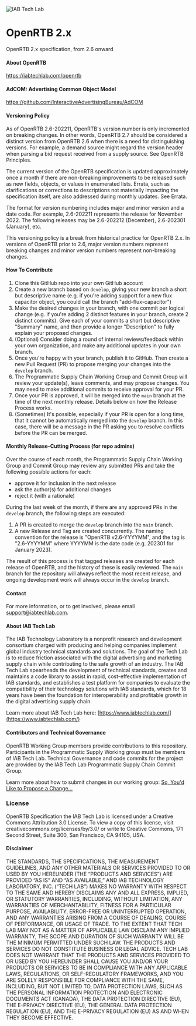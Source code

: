 ![IAB Tech Lab](https://drive.google.com/uc?id=10yoBoG5uRETSXRrnJPUDuONujvADrSG1)

# **OpenRTB 2.x**
OpenRTB 2.x specification, from 2.6 onward

#### About OpenRTB
https://iabtechlab.com/openrtb  


#### AdCOM: Advertising Common Object Model
https://github.com/InteractiveAdvertisingBureau/AdCOM

#### Versioning Policy
As of OpenRTB 2.6-202211, OpenRTB's version number is only incremented on breaking changes. In other words, OpenRTB 2.7 should be considered a distinct version from OpenRTB 2.6 when there is a need for distinguishing versions. For example, a demand source might regard the version header when parsing a bid request received from a supply source. See OpenRTB Principles.

The current version of the OpenRTB specification is updated approximately once a month if there are non-breaking improvements to be released such as new fields, objects, or values in enumerated lists. Errata, such as clarifications or corrections to descriptions not materially impacting the specification itself, are also addressed during monthly updates. See Errata.

The format for version numbering includes major and minor version and a date code. For example, 2.6-202211 represents the release for November 2022. The following releases may be 2.6-202212 (December), 2.6-202301 (January), etc.

This versioning policy is a break from historical practice for OpenRTB 2.x. In versions of OpenRTB prior to 2.6, major version numbers represent breaking changes and minor version numbers represent non-breaking changes.

#### How To Contribute

1. Clone this GitHub repo into your own GitHub account
1. Create a new branch based on `develop`, giving your new branch a short but descriptive name (e.g. if you're adding support for a new flux capacitor object, you could call the branch "add-flux-capacitor")
1. Make the desired changes in your branch, with one commit per logical change (e.g. if you're adding 2 distinct features in your branch, create 2 distinct commits). Give each of your commits a short but descriptive "Summary" name, and then provide a longer "Description" to fully explain your proposed changes.
1. (Optional) Consider doing a round of internal reviews/feedback within your own organization, and make any additional updates in your own branch.
1. Once you're happy with your branch, publish it to GitHub. Then create a new Pull Request (PR) to propose merging your changes into the `develop` branch.
1. The Programmatic Supply Chain Working Group and Commit Group will review your update(s), leave comments, and may propose changes. You may need to make additional commits to receive approval for your PR.
1. Once your PR is approved, it will be merged into the `main` branch at the time of the next monthly release. Details below on how the Release Process works.
1. (Sometimes) It's possible, especially if your PR is open for a long time, that it cannot be automatically merged into the `develop` branch. In this case, there will be a message in the PR asking you to resolve conflicts before the PR can be merged.

#### Monthly Release-Cutting Process (for repo admins)

Over the course of each month, the Programmatic Supply Chain Working Group and Commit Group may review any submitted PRs and take the following possible actions for each:
- approve it for inclusion in the next release
- ask the author(s) for additional changes
- reject it (with a rationale)

During the last week of the month, if there are any approved PRs in the `develop` branch, the following steps are executed:

1. A PR is created to merge the `develop` branch into the `main` branch.
1. A new Release and Tag are created concurrently. The naming convention for the release is "OpenRTB v2.6-YYYYMM", and the tag is "2.6-YYYYMM" where YYYYMM is the date code (e.g. 202301 for January 2023).

The result of this process is that tagged releases are created for each release of OpenRTB, and the history of these is easily reviewed. The `main` branch for the repository will always reflect the most recent release, and ongoing development work will always occur in the `develop` branch.

#### Contact
For more information, or to get involved, please email support@iabtechlab.com.

#### About IAB Tech Lab  
The IAB Technology Laboratory is a nonprofit research and development consortium charged
with producing and helping companies implement global industry technical standards and
solutions. The goal of the Tech Lab is to reduce friction associated with the digital advertising and marketing supply chain while contributing to the safe growth of an industry. The IAB Tech Lab spearheads the development of technical standards, creates and maintains a code library to assist in rapid, cost-effective implementation of IAB standards, and establishes a test platform for companies to evaluate the compatibility of their technology solutions with IAB standards, which for 18 years have been the foundation for interoperability and profitable growth in the digital advertising supply chain.

Learn more about IAB Tech Lab here: [https://www.iabtechlab.com/](https://www.iabtechlab.com/)


#### Contributors and Technical Governance

OpenRTB Working Group members provide contributions to this repository. Participants in the Programmatic Supply Working group must be members of IAB Tech Lab. Technical Governance and code commits for the project are provided by the IAB Tech Lab Programmatic Supply Chain Commit Group. 

Learn more about how to submit changes in our working group: [So, You'd Like to Propose a Change...](http://iabtechlab.com/blog/so-youd-like-to-propose-a-change-to-openrtb-adcom/)

### License
OpenRTB Specification the IAB Tech Lab is licensed under a Creative Commons Attribution 3.0 License.   To view a copy of this license, visit creativecommons.org/licenses/by/3.0/ or write to Creative Commons, 171 Second Street, Suite 300, San Francisco, CA 94105, USA.

#### Disclaimer

THE STANDARDS, THE SPECIFICATIONS, THE MEASUREMENT GUIDELINES, AND ANY OTHER MATERIALS OR SERVICES PROVIDED TO OR USED BY YOU HEREUNDER (THE “PRODUCTS AND SERVICES”) ARE PROVIDED “AS IS” AND “AS AVAILABLE,” AND IAB TECHNOLOGY LABORATORY, INC. (“TECH LAB”) MAKES NO WARRANTY WITH RESPECT TO THE SAME AND HEREBY DISCLAIMS ANY AND ALL EXPRESS, IMPLIED, OR STATUTORY WARRANTIES, INCLUDING, WITHOUT LIMITATION, ANY WARRANTIES OF MERCHANTABILITY, FITNESS FOR A PARTICULAR PURPOSE, AVAILABILITY, ERROR-FREE OR UNINTERRUPTED OPERATION, AND ANY WARRANTIES ARISING FROM A COURSE OF DEALING, COURSE OF PERFORMANCE, OR USAGE OF TRADE. TO THE EXTENT THAT TECH LAB MAY NOT AS A MATTER OF APPLICABLE LAW DISCLAIM ANY IMPLIED WARRANTY, THE SCOPE AND DURATION OF SUCH WARRANTY WILL BE THE MINIMUM PERMITTED UNDER SUCH LAW. THE PRODUCTS AND SERVICES DO NOT CONSTITUTE BUSINESS OR LEGAL ADVICE. TECH LAB DOES NOT WARRANT THAT THE PRODUCTS AND SERVICES PROVIDED TO OR USED BY YOU HEREUNDER SHALL CAUSE YOU AND/OR YOUR PRODUCTS OR SERVICES TO BE IN COMPLIANCE WITH ANY APPLICABLE LAWS, REGULATIONS, OR SELF-REGULATORY FRAMEWORKS, AND YOU ARE SOLELY RESPONSIBLE FOR COMPLIANCE WITH THE SAME, INCLUDING, BUT NOT LIMITED TO, DATA PROTECTION LAWS, SUCH AS THE PERSONAL INFORMATION PROTECTION AND ELECTRONIC DOCUMENTS ACT (CANADA), THE DATA PROTECTION DIRECTIVE (EU), THE E-PRIVACY DIRECTIVE (EU), THE GENERAL DATA PROTECTION REGULATION (EU), AND THE E-PRIVACY REGULATION (EU) AS AND WHEN THEY BECOME EFFECTIVE.
